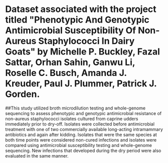 # Dataset associated with the project titled "Phenotypic And Genotypic Antimicrobial Susceptibility Of Non-Aureus Staphylococci In Dairy Goats" by Michelle P. Buckley, Fazal Sattar, Orhan Sahin, Ganwu Li, Roselle C. Busch, Amanda J. Kreuder, Paul J. Plummer, Patrick J. Gorden.
##This study utilized broth microdilution testing and whole-genome sequencing to assess phenotypic and genotypic antimicrobial resistance of non-aureus staphylococci isolates cultured from caprine udders immediately prior to dry-off. Isolates were collected before antimicrobial treatment with one of two commercially available long-acting intramammary antibiotics and again after kidding. Isolates that were the same species at both time points were considered non-cured infections and isolates were compared using antimicrobial susceptibility testing and whole-genome sequencing. New infections that developed during the dry period were also evaluated in the same manner. 
